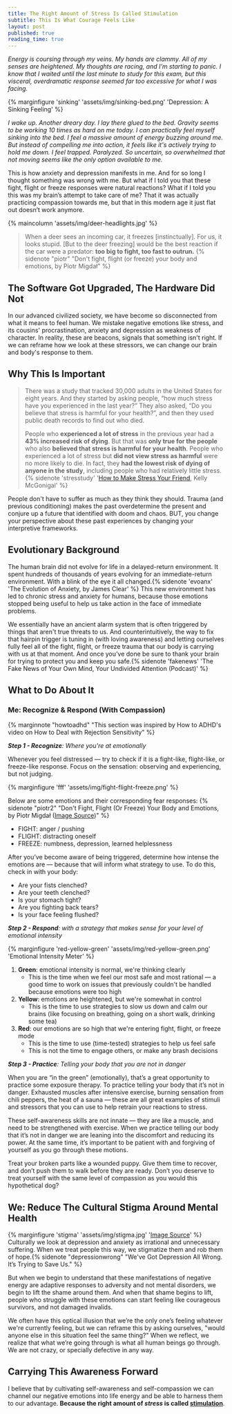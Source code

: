 ```yaml
---
title: The Right Amount of Stress Is Called Stimulation
subtitle: This Is What Courage Feels Like
layout: post
published: true
reading_time: true
---
```


*Energy is coursing through my veins. My hands are clammy. All of my senses are heightened. My thoughts are racing, and I’m starting to panic. I know that I waited until the last minute to study for this exam, but this visceral, overdramatic response seemed far too excessive for what I was facing.*

<!--more-->

{% marginfigure 'sinking' 'assets/img/sinking-bed.png' 'Depression: A Sinking Feeling' %}

*I wake up. Another dreary day. I lay there glued to the bed. Gravity seems to be working 10 times as hard on me today. I can practically feel myself sinking into the bed. I feel a massive amount of energy buzzing around me. But instead of compelling me into action, it feels like it's actively trying to hold me down.  I feel trapped. Paralyzed. So uncertain, so overwhelmed that not moving seems like the only option available to me.*

This is how anxiety and depression manifests in me. And for so long I thought something was wrong with me. But what if I told you that these fight, flight or freeze responses were natural reactions? What if I told you this was my brain’s attempt to take care of me? That it was actually practicing compassion towards me, but that  in this modern age it just flat out doesn’t work anymore.
<br>

{% maincolumn 'assets/img/deer-headlights.jpg'  %}

> When a deer sees an incoming car, it freezes [instinctually]. For us, it looks stupid. [But to the deer freezing] would be the best reaction if the car were a predator: **too big to fight, too fast to outrun.**
{% sidenote "piotr" "Don't fight, flight (or freeze) your body and emotions, by Piotr Migdał" %}

## The Software Got Upgraded, The Hardware Did Not

In our advanced civilized society, we have become so disconnected from what it means to feel human. We mistake negative emotions like stress, and its cousins' procrastination,  anxiety and depression as weakness of character. In reality, these are beacons, signals that something isn't right. If we can reframe how we look at these stressors, we can change our brain and body's response to them.

## Why This Is Important

> There was a study that tracked 30,000 adults in the United States for eight years. And they started by asking people, “how much stress have you experienced in the last year?”  They also asked, “Do you believe that stress is harmful for your health?”, and then they used public death records to find out who died.
> 
> People who **experienced a lot of stress** in the previous year had a **43% increased risk of dying**. But that was **only true for the people** who also **believed that stress is harmful for your health**. People who experienced a lot of stress but **did not view stress as harmful** were no more likely to die. In fact, they **had the lowest risk of dying of anyone in the study**, including people who had relatively little stress.
{% sidenote 'stresstudy' '[How to Make Stress Your Friend](https://www.youtube.com/watch?v=RcGyVTAoXEU), Kelly McGonigal' %}

People don't have to suffer as much as they think they should. Trauma (and previous conditioning) makes the past overdetermine the present and conjure up a future that identified with doom and chaos. BUT, you change your perspective about these past experiences by changing your interpretive frameworks.

## Evolutionary Background

The human brain did not evolve for life in a delayed-return environment. It spent hundreds of thousands of years evolving for an immediate-return environment. With a blink of the eye it all changed.{% sidenote 'evoanx' 'The Evolution of Anxiety, by James Clear' %} This new environment has led to chronic stress and anxiety for humans, because those emotions stopped being useful to help us take action in the face of immediate problems.

We essentially have an ancient alarm system that is often triggered by things that aren't true threats to us. And counterintuitively, the way to fix that hairpin trigger is tuning in (with loving awareness) and letting ourselves fully feel all of the fight, flight, or freeze trauma that our body is carrying with us at that moment. And once you’ve done be sure to thank your brain for trying to protect you and keep you safe.{% sidenote 'fakenews' 'The Fake News of Your Own Mind, Your Undivided Attention (Podcast)' %}
 
## What to Do About It

### Me: Recognize & Respond (With Compassion)
{% marginnote "howtoadhd" "This section was inspired by How to ADHD's video on How to Deal with Rejection Sensitivity" %}

***Step 1 - Recognize**: Where you're at emotionally* 

Whenever you feel distressed — try to check if it is a fight-like, flight-like, or freeze-like response. Focus on the sensation: observing and experiencing, but not judging.

{% marginfigure 'fff' 'assets/img/fight-flight-freeze.png' %}

Below are some emotions and their corresponding fear responses: {% sidenote "piotr2" "Don't Fight, Flight (Or Freeze) Your Body and Emotions, by Piotr Migdał ([Image Source](https://kidshelpline.com.au/teens/issues/why-do-i-freak-out))"  %}

- FIGHT: anger / pushing
- FLIGHT: distracting oneself
- FREEZE: numbness, depression, learned helplessness

After you’ve become aware of being triggered, determine how intense the emotions are — because that will inform what strategy to use. To do this, check in with your body:
- Are your fists clenched?
- Are your teeth clenched?
- Is your stomach tight?
- Are you fighting back tears?
- Is your face feeling flushed?

***Step 2 - Respond**: with a strategy that makes sense for your level of emotional intensity*

{% marginfigure 'red-yellow-green' 'assets/img/red-yellow-green.png' 'Emotional Intensity Meter' %}

1. **Green**: emotional intensity is normal, we're thinking clearly
	- This is the time when we feel our most safe and most rational — a good time to work on issues that previously couldn't be handled because emotions were too high
2. **Yellow**: emotions are heightened, but we're somewhat in control
	- This is the time to use strategies to slow us down and calm our brains (like focusing on breathing, going on a short walk, drinking some tea)
3. **Red**: our emotions are so high that we're entering fight, flight, or freeze mode
	- This is the time to use (time-tested) strategies to help us feel safe
	- This is not the time to engage others, or make any brash decisions

***Step 3 - Practice**: Telling your body that you are not in danger* 

When you are “in the green” (emotionally), that’s a great opportunity to practice some exposure therapy. To practice telling your body that it’s not in danger. Exhausted muscles after intensive exercise, burning sensation from chili peppers, the heat of a sauna — these are all great examples of stimuli and stressors that you can use to help retrain your reactions to stress.

These self-awareness skills are not innate — they are like a muscle, and need to be strengthened with exercise. When we practice telling our body that it’s not in danger we are leaning into the discomfort and reducing its power. At the same time, it’s important to be patient with and forgiving of yourself as you go through these motions.

Treat your broken parts like a wounded puppy. Give them time to recover, and don’t push them to walk before they are ready. Don’t you deserve to treat yourself with the same level of compassion as you would this hypothetical dog?

## We: Reduce The Cultural Stigma Around Mental Health

{% marginfigure 'stigma' 'assets/img/stigma.jpg' '[Image Source](https://patientengagementhit.com/news/understanding-stigma-as-a-mental-healthcare-barrier)' %}
Culturally we look at depression and anxiety as irrational and unnecessary suffering. When we treat people this way, we stigmatize them and rob them of hope.{% sidenote "depressionwrong" "We've Got Depression All Wrong. It’s Trying to Save Us." %}

But when we begin to understand that these manifestations of negative energy are adaptive responses to adversity and not mental disorders, we begin to lift the shame around them. And when that shame begins to lift, people who struggle with these emotions can start feeling like courageous survivors, and not damaged invalids.

We often have this optical illusion that we’re the only one’s feeling whatever we're currently feeling, but we can reframe this by asking ourselves, "would anyone else in this situation feel the same thing?" When we reflect, we realize that what we’re going through is what all human beings go through. We are not crazy, or specially defective in any way.
	
## Carrying This Awareness Forward

I believe that by cultivating self-awareness and self-compassion we can channel our negative emotions into life energy and be able to harness them to our advantage. **Because the right amount of *stress* is called <u>stimulation</u>**.

